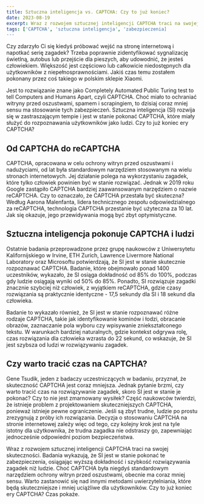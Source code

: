 ```yaml
---
title: Sztuczna inteligencja vs. CAPTCHA: Czy to już koniec?
date: 2023-08-19
excerpt: Wraz z rozwojem sztucznej inteligencji CAPTCHA traci na swojej skuteczności. Badania wykazują, że SI jest w stanie pokonać te zabezpieczenia, osiągając wyższą dokładność i szybkość rozwiązywania zagadek niż ludzie. 
tags: ['CAPTCHA', 'sztuczna inteligencja', 'zabezpieczenia]
---
```


Czy zdarzyło Ci się kiedyś próbować wejść na stronę internetową i napotkać serię zagadek? Trzeba poprawnie zidentyfikować sygnalizację świetlną, autobus lub przejście dla pieszych, aby udowodnić, że jesteś człowiekiem. Większość jest częściowo lub całkowicie niedostępnych dla użytkowników z niepełnosprawnościami. Jakiś czas temu zostałem pokonany przez coś takiego w polskim sklepie Xiaomi.

Jest to rozwiązanie znane jako <span lang='en'>Completely Automated Public Turing test to tell Computers and Humans Apart</span>, czyli CAPTCHA. Choć miało to ochraniać witryny przed oszustwami, spamem i scrapingiem, to dzisiaj coraz mniej sensu ma stosowanie tych zabezpieczeń. Sztuczna inteligencja (SI) rozwija się w zastraszającym tempie i jest w stanie pokonać CAPTCHA, które miały służyć do rozpoznawania użytkowników jako ludzi. Czy to już koniec ery CAPTCHA?

## Od CAPTCHA do reCAPTCHA

CAPTCHA, opracowana w celu ochrony witryn przed oszustwami i nadużyciami, od lat była standardowym narzędziem stosowanym na wielu stronach internetowych. Jej działanie polega na wykorzystaniu zagadek, które tylko człowiek powinien być w stanie rozwiązać. Jednak w 2019 roku Google zastąpiło CAPTCHA bardziej zaawansowanym narzędziem o nazwie reCAPTCHA. Czy to oznaczało, że CAPTCHA przestała być skuteczna? Według Aarona Malenfanta, lidera technicznego zespołu odpowiedzialnego za reCAPTCHA, technologia CAPTCHA przestanie być użyteczna za 10 lat. Jak się okazuje, jego przewidywania mogą być zbyt optymistyczne.

## Sztuczna inteligencja pokonuje CAPTCHA i ludzi

Ostatnie badania przeprowadzone przez grupę naukowców z Uniwersytetu Kalifornijskiego w Irvine, ETH Zurich, Lawrence Livermore National Laboratory oraz Microsoftu potwierdzają, że SI jest w stanie skutecznie rozpoznawać CAPTCHA. Badanie, które obejmowało ponad 1400 uczestników, wykazało, że SI osiąga dokładność od 85% do 100%, podczas gdy ludzie osiągają wyniki od 50% do 85%. Ponadto, SI rozwiązuje zagadki znacznie szybciej niż człowiek, z wyjątkiem reCAPTCHA, gdzie czasy rozwiązania są praktycznie identyczne - 17,5 sekundy dla SI i 18 sekund dla człowieka.

Badanie to wykazało również, że SI jest w stanie rozpoznawać różne rodzaje CAPTCHA, takie jak identyfikowanie kominów i łodzi, obracanie obrazów, zaznaczanie pola wyboru czy wpisywanie zniekształconego tekstu. W warunkach bardziej naturalnych, gdzie kontekst odgrywa rolę, czas rozwiązania dla człowieka wzrasta do 22 sekund, co wskazuje, że SI jest szybsza od ludzi w rozwiązywaniu zagadek.

## Czy warto tracić czas na CAPTCHA?

Gene Tsudik, jeden z badaczy uczestniczących w badaniu, przyznał, że skuteczność CAPTCHA jest coraz mniejsza. Jednak pytanie brzmi, czy warto tracić czas na rozwiązywanie zagadek, skoro SI jest w stanie je pokonać? Czy to nie jest zmarnowany wysiłek? Część naukowców twierdzi, że istnieje problem z projektowaniem skuteczniejszych CAPTCHA, ponieważ istnieje pewne ograniczenie. Jeśli są zbyt trudne, ludzie po prostu zrezygnują z próby ich rozwiązania. Decyzja o stosowaniu CAPTCHA na stronie internetowej zależy więc od tego, czy kolejny krok jest na tyle istotny dla użytkownika, że trudna zagadka nie odstraszy go, zapewniając jednocześnie odpowiedni poziom bezpieczeństwa.

Wraz z rozwojem sztucznej inteligencji CAPTCHA traci na swojej skuteczności. Badania wykazują, że SI jest w stanie pokonać te zabezpieczenia, osiągając wyższą dokładność i szybkość rozwiązywania zagadek niż ludzie. Choć CAPTCHA była niegdyś standardowym narzędziem ochrony witryn przed oszustwami, obecnie ma coraz mniej sensu. Warto zastanowić się nad innymi metodami uwierzytelniania, które będą skuteczniejsze i mniej uciążliwe dla użytkowników. Czy to już koniec ery CAPTCHA? Czas pokaże.

